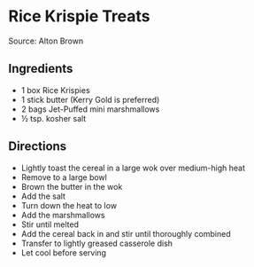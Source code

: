 # Rice Krispie Treats

Source: Alton Brown

## Ingredients

- 1 box Rice Krispies
- 1 stick butter (Kerry Gold is preferred)
- 2 bags Jet-Puffed mini marshmallows
- ½ tsp. kosher salt

## Directions

- Lightly toast the cereal in a large wok over medium-high heat
- Remove to a large bowl
- Brown the butter in the wok
- Add the salt
- Turn down the heat to low
- Add the marshmallows
- Stir until melted
- Add the cereal back in and stir until thoroughly combined
- Transfer to lightly greased casserole dish
- Let cool before serving
